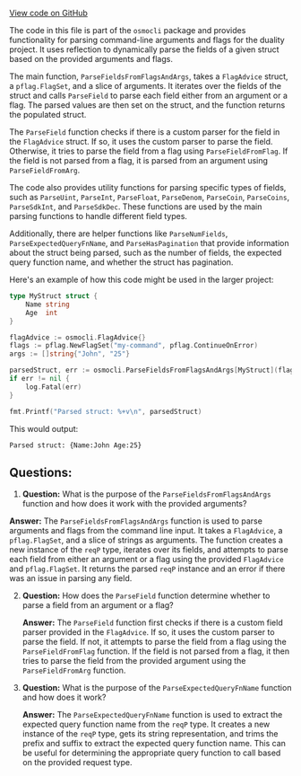 [View code on GitHub](https://github.com/duality-labs/duality/osmoutils/osmocli/parsers.go)

The code in this file is part of the `osmocli` package and provides functionality for parsing command-line arguments and flags for the duality project. It uses reflection to dynamically parse the fields of a given struct based on the provided arguments and flags.

The main function, `ParseFieldsFromFlagsAndArgs`, takes a `FlagAdvice` struct, a `pflag.FlagSet`, and a slice of arguments. It iterates over the fields of the struct and calls `ParseField` to parse each field either from an argument or a flag. The parsed values are then set on the struct, and the function returns the populated struct.

The `ParseField` function checks if there is a custom parser for the field in the `FlagAdvice` struct. If so, it uses the custom parser to parse the field. Otherwise, it tries to parse the field from a flag using `ParseFieldFromFlag`. If the field is not parsed from a flag, it is parsed from an argument using `ParseFieldFromArg`.

The code also provides utility functions for parsing specific types of fields, such as `ParseUint`, `ParseInt`, `ParseFloat`, `ParseDenom`, `ParseCoin`, `ParseCoins`, `ParseSdkInt`, and `ParseSdkDec`. These functions are used by the main parsing functions to handle different field types.

Additionally, there are helper functions like `ParseNumFields`, `ParseExpectedQueryFnName`, and `ParseHasPagination` that provide information about the struct being parsed, such as the number of fields, the expected query function name, and whether the struct has pagination.

Here's an example of how this code might be used in the larger project:

```go
type MyStruct struct {
    Name string
    Age  int
}

flagAdvice := osmocli.FlagAdvice{}
flags := pflag.NewFlagSet("my-command", pflag.ContinueOnError)
args := []string{"John", "25"}

parsedStruct, err := osmocli.ParseFieldsFromFlagsAndArgs[MyStruct](flagAdvice, flags, args)
if err != nil {
    log.Fatal(err)
}

fmt.Printf("Parsed struct: %+v\n", parsedStruct)
```

This would output:

```
Parsed struct: {Name:John Age:25}
```
## Questions: 
 1. **Question:** What is the purpose of the `ParseFieldsFromFlagsAndArgs` function and how does it work with the provided arguments?

   **Answer:** The `ParseFieldsFromFlagsAndArgs` function is used to parse arguments and flags from the command line input. It takes a `FlagAdvice`, a `pflag.FlagSet`, and a slice of strings as arguments. The function creates a new instance of the `reqP` type, iterates over its fields, and attempts to parse each field from either an argument or a flag using the provided `FlagAdvice` and `pflag.FlagSet`. It returns the parsed `reqP` instance and an error if there was an issue in parsing any field.

2. **Question:** How does the `ParseField` function determine whether to parse a field from an argument or a flag?

   **Answer:** The `ParseField` function first checks if there is a custom field parser provided in the `FlagAdvice`. If so, it uses the custom parser to parse the field. If not, it attempts to parse the field from a flag using the `ParseFieldFromFlag` function. If the field is not parsed from a flag, it then tries to parse the field from the provided argument using the `ParseFieldFromArg` function.

3. **Question:** What is the purpose of the `ParseExpectedQueryFnName` function and how does it work?

   **Answer:** The `ParseExpectedQueryFnName` function is used to extract the expected query function name from the `reqP` type. It creates a new instance of the `reqP` type, gets its string representation, and trims the prefix and suffix to extract the expected query function name. This can be useful for determining the appropriate query function to call based on the provided request type.